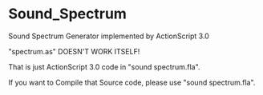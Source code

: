 # Sound_Spectrum
Sound Spectrum Generator implemented by ActionScript 3.0
 
 
 
"spectrum.as" DOESN'T WORK ITSELF!

That is just ActionScript 3.0 code in "sound spectrum.fla".

If you want to Compile that Source code, please use "sound spectrum.fla".
